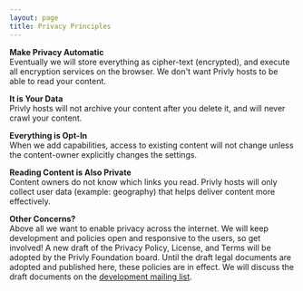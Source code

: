 ```yaml
---
layout: page
title: Privacy Principles
---
```


**Make Privacy Automatic**  
Eventually we will store everything as cipher-text (encrypted), and execute all encryption services on the browser. We don't want Privly hosts to be able to read your content.

**It is Your Data**  
Privly hosts will not archive your content after you delete it, and will never crawl your content.

**Everything is Opt-In**  
When we add capabilities, access to existing content will not change unless the content-owner explicitly changes the settings.

**Reading Content is Also Private**  
Content owners do not know which links you read. Privly hosts will only collect user data (example: geography) that helps deliver content more effectively.

**Other Concerns?**  
Above all we want to enable privacy across the internet. We will keep development and policies open and responsive to the users, so get involved! A new draft of the Privacy Policy, License, and Terms will be adopted by the Privly Foundation board. Until the draft legal documents are adopted and published here, these policies are in effect. We will discuss the draft documents on the [development mailing list](http://groups.google.com/group/privly).
